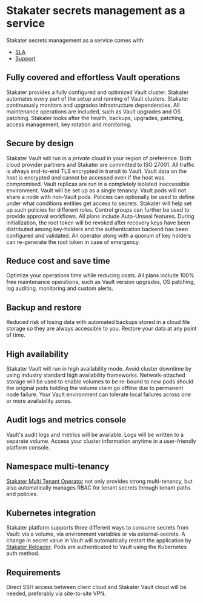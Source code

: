 # Stakater secrets management as a service

Stakater secrets management as a service comes with:

* [SLA](../saap-sla/saap-sla.md)
* [Support](../sre/support/support.md)

## Fully covered and effortless Vault operations

Stakater provides a fully configured and optimized Vault cluster. Stakater automates every part of the setup and running of Vault clusters. Stakater continuously monitors and upgrades infrastructure dependencies. All maintenance operations are included, such as Vault upgrades and OS patching. Stakater looks after the health, backups, upgrades, patching, access management, key rotation and monitoring.

## Secure by design

Stakater Vault will run in a _private_ cloud in your region of preference. Both cloud provider partners and Stakater are committed to ISO 27001. All traffic is always end-to-end TLS encrypted in transit to Vault. Vault data on the host is encrypted and cannot be accessed even if the host was compromised. Vault replicas are run in a completely isolated inaccessible environment. Vault will be set up as a single tenancy: Vault pods will not share a node with non-Vault pods. Policies can optionally be used to define under what conditions entities get access to secrets. Stakater will help set up such policies for different roles. Control groups can further be used to provide approval workflows. All plans include Auto-Unseal features. During initialization, the root token will be revoked after recovery keys have been distributed among key-holders and the authentication backend has been configured and validated. An operator along with a quorum of key holders can re-generate the root token in case of emergency.

## Reduce cost and save time

Optimize your operations time while reducing costs. All plans include 100% free maintenance operations, such as Vault version upgrades, OS patching, log auditing, monitoring and custom alerts.

## Backup and restore

Reduced risk of losing data with automated backups stored in a cloud file storage so they are always accessible to you. Restore your data at any point of time.

## High availability

Stakater Vault will run in high availability mode. Avoid cluster downtime by using industry standard high availability frameworks. Network-attached storage will be used to enable volumes to be re-bound to new pods should the original pods holding the volume claim go offline due to permanent node failure. Your Vault environment can tolerate local failures across one or more availability zones.

## Audit logs and metrics console

Vault's audit logs and metrics will be available. Logs will be written to a separate volume. Access your cluster information anytime in a user-friendly platform console.

## Namespace multi-tenancy

[Stakater Multi Tenant Operator](../sre/multi-tenant-operator/overview.md) not only provides strong multi-tenancy, but also automatically manages RBAC for tenant secrets through tenant paths and policies.

## Kubernetes integration

Stakater platform supports three different ways to consume secrets from Vault: via a volume, via environment variables or via external-secrets. A change in secret value in Vault will automatically restart the application by [Stakater Reloader](https://github.com/stakater/Reloader). Pods are authenticated to Vault using the Kubernetes auth method.

## Requirements

Direct SSH access between client cloud and Stakater Vault cloud will be needed, preferably via site-to-site VPN.
